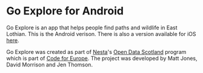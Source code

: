 Go Explore for Android
======================
Go Explore is an app that helps people find paths and wildlife in East Lothian.  This is the Android verison.  There is also a version available for iOS [here](https://github.com/davemor/goexplore-ios).

Go Explore was created as part of [Nesta](http://www.nesta.org.uk/)'s [Open Data Scotland](http://www.nesta.org.uk/project/open-data-scotland) program which is part of [Code for Europe](http://codeforeurope.net/).  The project was developed by Matt Jones, David Morrison and Jen Thomson.